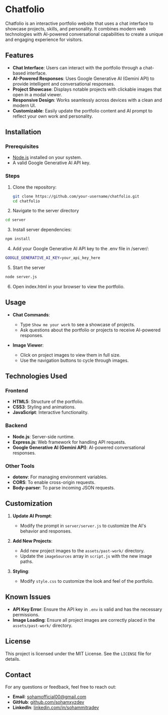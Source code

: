 # Chatfolio

Chatfolio is an interactive portfolio website that uses a chat interface to showcase projects, skills, and personality. It combines modern web technologies with AI-powered conversational capabilities to create a unique and engaging experience for visitors.

## Features

- **Chat Interface**: Users can interact with the portfolio through a chat-based interface.
- **AI-Powered Responses**: Uses Google Generative AI (Gemini API) to provide intelligent and conversational responses.
- **Project Showcase**: Displays notable projects with clickable images that open in a modal viewer.
- **Responsive Design**: Works seamlessly across devices with a clean and modern UI.
- **Customizable**: Easily update the portfolio content and AI prompt to reflect your own work and personality.

## Installation

### Prerequisites

- [Node.js](https://nodejs.org/) installed on your system.
- A valid Google Generative AI API key.

### Steps

1. Clone the repository:
   ```bash
   git clone https://github.com/your-username/chatfolio.git
   cd chatfolio
   ```
2. Navigate to the server directory
  ```bash
  cd server
  ```
3. Install server dependencies:
  ```bash
  npm install
  ```
4. Add your Google Generative AI API key to the .env file in /server/:
  ```bash
  GOOGLE_GENERATIVE_AI_KEY=your_api_key_here
  ```
5. Start the server
  ```bash
  node server.js
  ```
6. Open index.html in your browser to view the portfolio.

## Usage

- **Chat Commands**:
  - Type `Show me your work` to see a showcase of projects.
  - Ask questions about the portfolio or projects to receive AI-powered responses.

- **Image Viewer**:
  - Click on project images to view them in full size.
  - Use the navigation buttons to cycle through images.

## Technologies Used

### Frontend
- **HTML5**: Structure of the portfolio.
- **CSS3**: Styling and animations.
- **JavaScript**: Interactive functionality.

### Backend
- **Node.js**: Server-side runtime.
- **Express.js**: Web framework for handling API requests.
- **Google Generative AI (Gemini API)**: AI-powered conversational responses.

### Other Tools
- **dotenv**: For managing environment variables.
- **CORS**: To enable cross-origin requests.
- **Body-parser**: To parse incoming JSON requests.

## Customization

1. **Update AI Prompt**:
   - Modify the prompt in `server/server.js` to customize the AI's behavior and responses.

2. **Add New Projects**:
   - Add new project images to the `assets/past-work/` directory.
   - Update the `imageSources` array in `script.js` with the new image paths.

3. **Styling**:
   - Modify `style.css` to customize the look and feel of the portfolio.

## Known Issues

- **API Key Error**: Ensure the API key in `.env` is valid and has the necessary permissions.
- **Image Loading**: Ensure all project images are correctly placed in the `assets/past-work/` directory.

## License

This project is licensed under the MIT License. See the `LICENSE` file for details.

## Contact

For any questions or feedback, feel free to reach out:

- **Email**: sohamofficial00@gmail.com
- **GitHub**: [github.com/sohamxyzdev](https://github.com/sohamxyzdev)
- **LinkedIn**: [linkedin.com/in/sohammitradev](https://linkedin.com/in/sohammitradev)

